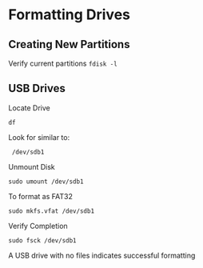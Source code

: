 # Formatting Drives

## Creating New Partitions

Verify current partitions
`fdisk -l`




## USB Drives

Locate Drive

`df`

Look for similar to:

` /dev/sdb1`


Unmount Disk

`sudo umount /dev/sdb1 `

To format as FAT32

`sudo mkfs.vfat /dev/sdb1`

Verify Completion

`sudo fsck /dev/sdb1`

A USB drive with no files indicates successful formatting
